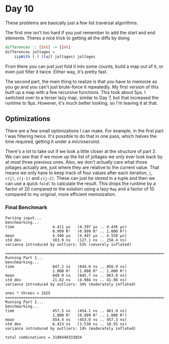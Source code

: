 # Day 10

These problems are basically just a few list traversal algorithms.

The first one isn't too hard if you just remember to add the start and end elements. Theres a nice trick to getting all the diffs by doing

```haskell
differences :: [Int] -> [Int]
differences joltages =
    zipWith (-) (tail joltages) joltages
```

From there you can just just fold it into some counts, build a map out of it, or even just filter it twice.  Either way, it's pretty fast.

The second part, the main thing to realize is that you have to memoize as you go and you can't just brute-force it repeatedly.  My first version of this built up a map with a few recursive functions.  This took about 5µs.  I switched over to a terser lazy map, similar to Day 7, but that increased the runtime to 9µs.  However, it's much better looking, so I'm leaving it at that.

## Optimizations

There are a few small optimizations I can make.  For example, in the first part I was filtering twice.  It's possible to do that in one pass, which halves the time required, getting it under a microsecond.

There's a lot to take out if we look a little closer at the structure of part 2.  We can see that if we move up the list of joltages we only ever look back by at most three previous ones.  Also, we don't actually care what those joltages actually are, just where they are relative to the current value.  That means we only have to keep track of four values after each iteration, `j`, `c(j)`, `c(j-1)` and `c(j-2)`.  These can just be stored in a tuple and then we can use a quick `foldl` to calculate the result.  This drops the runtime by a factor of 20 compared to the solution using a lazy `Map` and a factor of 10 compared to my original, more efficient memoization.

### Final Benchmark

```
Parsing input...
benchmarking...
time                 4.411 μs   (4.397 μs .. 4.436 μs)
                     0.999 R²   (0.999 R² .. 1.000 R²)
mean                 4.496 μs   (4.447 μs .. 4.558 μs)
std dev              183.9 ns   (127.1 ns .. 258.4 ns)
variance introduced by outliers: 53% (severely inflated)

================================================================================
Running Part 1...
benchmarking...
time                 847.2 ns   (844.0 ns .. 850.9 ns)
                     1.000 R²   (1.000 R² .. 1.000 R²)
mean                 849.9 ns   (845.7 ns .. 863.0 ns)
std dev              21.62 ns   (4.984 ns .. 41.98 ns)
variance introduced by outliers: 34% (moderately inflated)

ones * threes = 1625
================================================================================
Running Part 2...
benchmarking...
time                 457.5 ns   (454.1 ns .. 461.9 ns)
                     1.000 R²   (0.999 R² .. 1.000 R²)
mean                 454.4 ns   (453.0 ns .. 457.3 ns)
std dev              6.423 ns   (3.530 ns .. 10.55 ns)
variance introduced by outliers: 14% (moderately inflated)

total combinations = 3100448333024
```